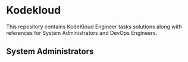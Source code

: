# Kodekloud

This repository contains KodeKloud Engineer tasks solutions along with references for System Administrators and DevOps Engineers.

<h2> System Administrators </h2>
